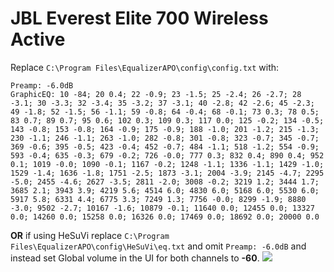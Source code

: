 # JBL Everest Elite 700 Wireless Active
Replace `C:\Program Files\EqualizerAPO\config\config.txt` with:
```
Preamp: -6.0dB
GraphicEQ: 10 -84; 20 0.4; 22 -0.9; 23 -1.5; 25 -2.4; 26 -2.7; 28 -3.1; 30 -3.3; 32 -3.4; 35 -3.2; 37 -3.1; 40 -2.8; 42 -2.6; 45 -2.3; 49 -1.8; 52 -1.5; 56 -1.1; 59 -0.8; 64 -0.4; 68 -0.1; 73 0.3; 78 0.5; 83 0.7; 89 0.7; 95 0.6; 102 0.3; 109 0.3; 117 0.0; 125 -0.2; 134 -0.5; 143 -0.8; 153 -0.8; 164 -0.9; 175 -0.9; 188 -1.0; 201 -1.2; 215 -1.3; 230 -1.1; 246 -1.1; 263 -1.0; 282 -0.8; 301 -0.8; 323 -0.7; 345 -0.7; 369 -0.6; 395 -0.5; 423 -0.4; 452 -0.7; 484 -1.1; 518 -1.2; 554 -0.9; 593 -0.4; 635 -0.3; 679 -0.2; 726 -0.0; 777 0.3; 832 0.4; 890 0.4; 952 0.1; 1019 -0.0; 1090 -0.1; 1167 -0.2; 1248 -1.1; 1336 -1.1; 1429 -1.0; 1529 -1.4; 1636 -1.8; 1751 -2.5; 1873 -3.1; 2004 -3.9; 2145 -4.7; 2295 -5.0; 2455 -4.6; 2627 -3.5; 2811 -2.0; 3008 -0.2; 3219 1.2; 3444 1.7; 3685 2.1; 3943 3.9; 4219 5.6; 4514 6.0; 4830 6.0; 5168 6.0; 5530 6.0; 5917 5.8; 6331 4.4; 6775 3.3; 7249 1.3; 7756 -0.0; 8299 -1.9; 8880 -3.0; 9502 -2.7; 10167 -1.6; 10879 -0.1; 11640 0.0; 12455 0.0; 13327 0.0; 14260 0.0; 15258 0.0; 16326 0.0; 17469 0.0; 18692 0.0; 20000 0.0
```
**OR** if using HeSuVi replace `C:\Program Files\EqualizerAPO\config\HeSuVi\eq.txt` and omit `Preamp: -6.0dB` and instead set Global volume in the UI for both channels to **-60**.
![](https://raw.githubusercontent.com/jaakkopasanen/AutoEq/master/results/Innerfidelity%202017/innerfidelity/onear/JBL%20Everest%20Elite%20700%20Wireless%20Active/JBL%20Everest%20Elite%20700%20Wireless%20Active.png)